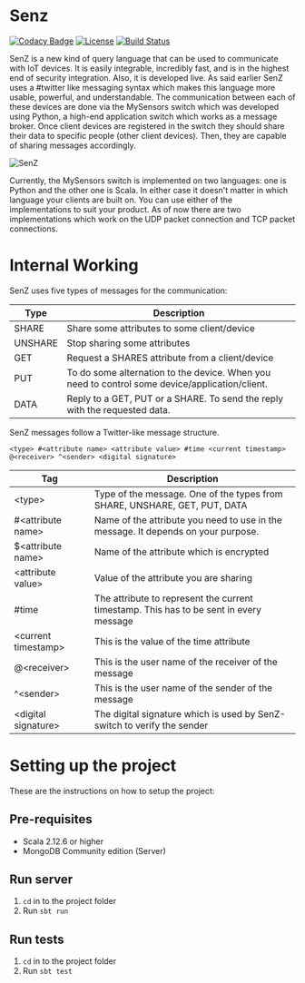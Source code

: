 # Senz

[![Codacy Badge](https://api.codacy.com/project/badge/Grade/1fe7fd504fa64047a287a046cc92f213)](https://app.codacy.com/app/sumedhe/senz?utm_source=github.com&utm_medium=referral&utm_content=sumedhe/senz&utm_campaign=badger) [![License](https://img.shields.io/badge/License-Apache%202.0-blue.svg)](https://raw.githubusercontent.com/sumedhe/senz/master/LICENSE) [![Build Status](https://travis-ci.org/sumedhe/senz.svg)](https://travis-ci.org/sumedhe/senz)

SenZ is a new kind of query language that can be used to communicate with IoT devices. It is easily integrable, incredibly fast, and is in the highest end of security integration. Also, it is developed live. As said earlier SenZ uses a #twitter like messaging syntax which makes this language more usable, powerful, and understandable. The communication between each of these devices are done via the MySensors switch which was developed using Python, a high-end application switch which works as a message broker. Once client devices are registered in the switch they should share their data to specific people (other client devices). Then, they are capable of sharing messages accordingly.

![SenZ](https://user-images.githubusercontent.com/2020370/40389831-fbb0b9a8-5e30-11e8-93da-496632d20d12.png)

Currently, the MySensors switch is implemented on two languages: one is Python and the other one is Scala. In either case it doesn't matter in which language your clients are built on. You can use either of the implementations to suit your product. As of now there are two implementations which work on the UDP packet connection and TCP packet connections.

# Internal Working
SenZ uses five types of messages for the communication:

| Type | Description |
| ------- | ------- |
| SHARE |  Share some attributes to some client/device |
| UNSHARE | Stop sharing some attributes |
| GET | Request a SHARES attribute from a client/device |
| PUT | To do some alternation to the device. When you need to control some device/application/client. |
| DATA | Reply to a GET, PUT or a SHARE. To send the reply with the requested data. |

SenZ messages follow a Twitter-like message structure.

    <type> #<attribute name> <attribute value> #time <current timestamp> @<receiver> ^<sender> <digital signature>

| Tag | Description |
| --- | ----------- |
| &lt;type&gt; | Type of the message. One of the types from SHARE, UNSHARE, GET, PUT, DATA
| #&lt;attribute name&gt; | Name of the attribute you need to use in the message. It depends on your purpose. |
| $&lt;attribute name&gt; | Name of the attribute which is encrypted |
| &lt;attribute value&gt; | Value of the attribute you are sharing |
| #time | The attribute to represent the current timestamp. This has to be sent in every message |
| &lt;current timestamp&gt; | This is the value of the time attribute |
| @&lt;receiver&gt; | This is the user name of the receiver of the message |
| ^&lt;sender&gt; | This is the user name of the sender of the message |
| &lt;digital signature&gt; | The digital signature which is used by SenZ-switch to verify the sender |

# Setting up the project
These are the instructions on how to setup the project:
## Pre-requisites
- Scala 2.12.6 or higher
- MongoDB Community edition (Server)

## Run server
1. `cd` in to the project folder
2. Run `sbt run`

## Run tests
1. `cd` in to the project folder
2. Run `sbt test`
